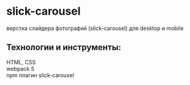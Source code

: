 # slick-carousel
верстка слайдера фотографий (slick-carousel) для desktop и mobile 

## Технологии и инструменты: 
HTML, CSS  
webpack 5  
npm 
плагин slick-carousel 
